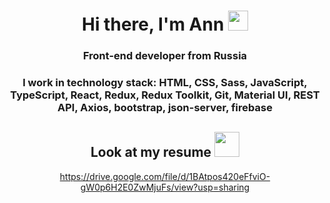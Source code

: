 <div id="header" align="center">
<h1 ">Hi there, I'm Ann
<img src="https://github.com/blackcater/blackcater/raw/main/images/Hi.gif" height="32"/></h1>
<h3 >Front-end developer from Russia</h3>
<h3 >I work in technology stack: HTML, CSS, Sass, JavaScript, TypeScript, React, Redux, Redux Toolkit, Git, Material UI, REST API, Axios, bootstrap, json-server, firebase</h3>

<h2 >Look at my resume
<img src="https://media.giphy.com/media/QmGShkWAWid2hzCqHE/giphy.gif" height="40"/></h2>

<a >https://drive.google.com/file/d/1BAtpos420eFfviO-gW0p6H2E0ZwMjuFs/view?usp=sharing</a>
</div>
                                                                                 
